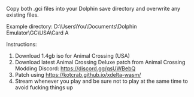 Copy both .gci files into your Dolphin save directory and overwrite any existing files.

Example directory:
D:\Users\You\Documents\Dolphin Emulator\GC\USA\Card A

Instructions:
1. Download 1.4gb iso for Animal Crossing (USA)
2. Download latest Animal Crossing Deluxe patch from Animal Crossing Modding Discord: https://discord.gg/qsUWBebQ
3. Patch using https://kotcrab.github.io/xdelta-wasm/
4. Stream whenever you play and be sure not to play at the same time to avoid fucking things up
